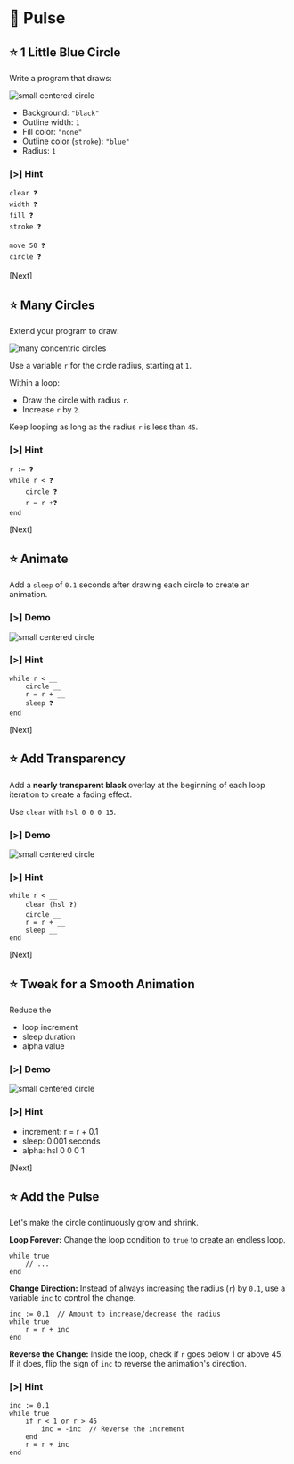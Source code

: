 # 🧿 Pulse

## ⭐ 1 Little Blue Circle

Write a program that draws:

![small centered circle](samples/ifs/img/pulse-step-1.svg)

- Background: `"black"`
- Outline width: `1`
- Fill color: `"none"`
- Outline color (`stroke`): `"blue"`
- Radius: `1`

### [>] Hint

```evy
clear ❓
width ❓
fill ❓
stroke ❓

move 50 ❓
circle ❓
```

[Next]

## ⭐ Many Circles

Extend your program to draw:

![many concentric circles](samples/ifs/img/pulse-step-2.svg)

Use a variable `r` for the circle radius, starting at `1`.

Within a loop:

- Draw the circle with radius `r`.
- Increase `r` by `2`.

Keep looping as long as the radius `r` is less than `45`.

### [>] Hint

```evy
r := ❓
while r < ❓
	circle ❓
	r = r +❓
end
```

[Next]

## ⭐ Animate

Add a `sleep` of `0.1` seconds after drawing each circle to create an
animation.

### [>] Demo

![small centered circle](samples/ifs/img/pulse-step-3.gif)

### [>] Hint

```evy
while r < __
	circle __
	r = r + __
	sleep ❓
end
```

[Next]

## ⭐ Add Transparency

Add a **nearly transparent black** overlay at the beginning of each loop
iteration to create a fading effect.

Use `clear` with `hsl 0 0 0 15`.

### [>] Demo

![small centered circle](samples/ifs/img/pulse-step-4.gif)

### [>] Hint

```evy
while r < __
	clear (hsl ❓)
	circle __
	r = r + __
	sleep __
end
```

[Next]

## ⭐ Tweak for a Smooth Animation

Reduce the

- loop increment
- sleep duration
- alpha value

### [>] Demo

![small centered circle](samples/ifs/img/pulse-step-5.gif)

### [>] Hint

- increment: r = r + 0.1
- sleep: 0.001 seconds
- alpha: hsl 0 0 0 1

[Next]

## ⭐ Add the Pulse

Let's make the circle continuously grow and shrink.

**Loop Forever:** Change the loop condition to `true` to create an endless loop.

```evy
while true
    // ...
end
```

**Change Direction:** Instead of always increasing the radius (`r`) by `0.1`,
use a variable `inc` to control the change.

```evy
inc := 0.1  // Amount to increase/decrease the radius
while true
    r = r + inc
end
```

**Reverse the Change:** Inside the loop, check if `r` goes below 1 or above 45.
If it does, flip the sign of `inc` to reverse the animation's direction.

### [>] Hint

```evy
inc := 0.1
while true
    if r < 1 or r > 45
        inc = -inc  // Reverse the increment
    end
    r = r + inc
end
```
